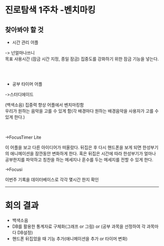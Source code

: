 
# 진로탐색 1주차 -벤치마킹

## 찾아봐야 할 것



- 시간 관리 어플

-> 넌얼마나쓰니  
 목표 사용시간 (잠금 시간 지정, 종일 잠금)
집중도를 강화하기 위한 잠금 기능을 넣는다.

</br></br>
- 공부 타이머 어플


->스터디에이드

(백색소음) 집중력 향상 어플에서 벤치마킹함  
우리가 원하는 음악을 고를 수 있게 함(각 배경마다 원하는 배경음악을 사용자가 고를 수 있게 한다.)
</br></br></br>

->FocusTimer Lite

이 어플을 보고 다른 아이디어가 떠올랐다.
뒤집은 후 다시 핸드폰을 보게 되면 한성부기의 애니메이션을 잠깐동안 변화하게 한다.
혹은 뒤집은 시간에 따라 한성부기가 얼마나 공부한지를 파악하고 칭찬을 하는 메세지나 훈수를 두는 메세지를 전할 수 있게 한다.

->Focusi
 
이번주 기록을 데이터베이스로 각각 몇시간 한지 확인


---------------------------------------------------------
# 회의 결과

- 백색소음 
- DB를 활용한 통계자료 구체화(그래프 or 그림) or (공부 과목을 선정하여 각 과목마다 DB설정)
- 핸드폰 뒤집었을 때 기능 추가(애니메이션을 추가 or 타이머 변화)
